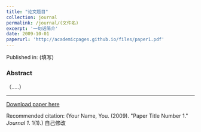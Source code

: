 ```yaml
---
title: "论文题目"
collection: journal
permalink: /journal/(文件名)
excerpt: '一句话简介'
date: 2009-10-01
paperurl: 'http://academicpages.github.io/files/paper1.pdf'
---
```

Published in: (填写)

### Abstract

（.....）

---

[Download paper here](http://academicpages.github.io/files/paper1.pdf)

Recommended citation: (Your Name, You. (2009). "Paper Title Number 1." <i>Journal 1</i>. 1(1).) 自己修改
